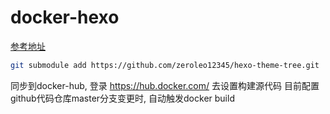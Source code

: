 # docker-hexo
[参考地址](https://github.com/zeusro/docker-hexo)
```bash
git submodule add https://github.com/zeroleo12345/hexo-theme-tree.git  themes/tree
```

同步到docker-hub, 登录 https://hub.docker.com/ 去设置构建源代码
目前配置github代码仓库master分支变更时, 自动触发docker build
